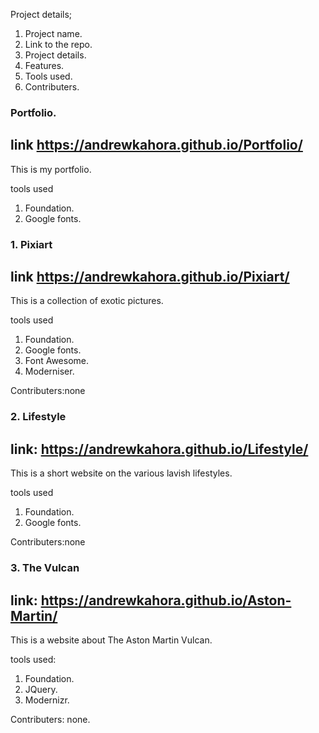Project details;

1. Project name.
2. Link to the repo.
3. Project details.
4. Features.
5. Tools used.
6. Contributers.


### Portfolio.
link https://andrewkahora.github.io/Portfolio/
----
This is my portfolio.

tools used
 1. Foundation.
 2. Google fonts.


### 1. Pixiart
link  https://andrewkahora.github.io/Pixiart/
----
This is a collection of exotic pictures.

tools used
 1. Foundation.
 2. Google fonts.
 3. Font Awesome.
 4. Moderniser.
 
Contributers:none


### 2. Lifestyle
link: https://andrewkahora.github.io/Lifestyle/  
---- 

This is a short website on the various lavish lifestyles.

 tools used
  1. Foundation.
  2. Google fonts.
  
Contributers:none

### 3. The Vulcan
link: https://andrewkahora.github.io/Aston-Martin/
----

This is a website about The Aston Martin Vulcan.

  tools used:
   1. Foundation.
   2. JQuery.
   3. Modernizr.
 
Contributers: none.
   

